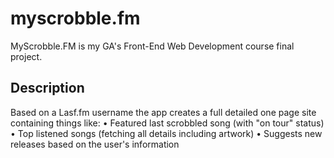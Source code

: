 # myscrobble.fm
MyScrobble.FM is my GA's Front-End Web Development course final project.

## Description
Based on a Lasf.fm username the app creates a full detailed one page site containing things like:
• Featured last scrobbled song (with "on tour" status)
• Top listened songs (fetching all details including artwork)
• Suggests new releases based on the user's information